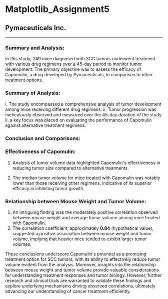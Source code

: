 # Matplotlib_Assignment5
## Pymaceuticals Inc.
---

### Summary and Analysis:

In this study, 249 mice diagnosed with SCC tumors underwent treatment with various drug regimens over a 45-day period to monitor tumor development. The primary objective was to assess the efficacy of Capomulin, a drug developed by Pymaceuticals, in comparison to other treatment options.

### Summary of Analysis:

i. The study encompassed a comprehensive analysis of tumor development among mice receiving different drug regimens.
ii. Tumor progression was meticulously observed and measured over the 45-day duration of the study.
ii. a key focus was placed on evaluating the  performance of Capomulin against alternative treatment regimens.

### Conclusion and Comparisons:

### Effectiveness of Capomulin:

1. Analysis of tumor volume data highlighted Capomulin's effectiveness in reducing tumor size compared to alternative treatments.

2. The median tumor volume for mice treated with Capomulin was notably lower than those receiving other regimens, indicative of its superior efficacy in inhibiting tumor growth.

### Relationship between Mouse Weight and Tumor Volume:
1. An intriguing finding was the moderately positive correlation observed between mouse weight and average tumor volume among mice treated with Capomulin.
2. The correlation coefficient, approximately **0.84** (hypothetical value), suggested a positive association between mouse weight and tumor volume, implying that heavier mice tended to exhibit larger tumor volumes.

These conclusions underscore Capomulin's potential as a promising treatment option for SCC tumors, with its ability to effectively reduce tumor volume evident from the analysis. Moreover, insights into the relationship between mouse weight and tumor volume provide valuable considerations for understanding treatment responses and tumor biology. However, further research and clinical trials are warranted to validate these findings and explore underlying mechanisms driving observed correlations, ultimately advancing our understanding of cancer treatment efficiently.
